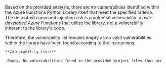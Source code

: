 Based on the provided analysis, there are no vulnerabilities identified within the Azure Functions Python Library itself that meet the specified criteria. The described command injection risk is a potential vulnerability in *user-developed Azure Functions* that utilize the library, not a vulnerability inherent to the library's code.

Therefore, the vulnerability list remains empty as no valid vulnerabilities within the library have been found according to the instructions.

```markdown
**Vulnerability List:**

_Empty. No vulnerabilities found in the provided project files that are part of the attack vector and meet the specified criteria._